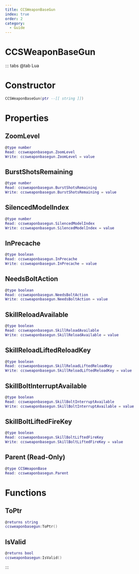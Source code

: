 ```yaml
---
title: CCSWeaponBaseGun
index: true
order: 2
category:
  - Guide
---
```


# CCSWeaponBaseGun

::: tabs
@tab Lua
# Constructor
```lua
CCSWeaponBaseGun(ptr --[[ string ]])
```
# Properties
## ZoomLevel 
```lua
@type number
Read: ccsweaponbasegun.ZoomLevel
Write: ccsweaponbasegun.ZoomLevel = value
```
## BurstShotsRemaining 
```lua
@type number
Read: ccsweaponbasegun.BurstShotsRemaining
Write: ccsweaponbasegun.BurstShotsRemaining = value
```
## SilencedModelIndex 
```lua
@type number
Read: ccsweaponbasegun.SilencedModelIndex
Write: ccsweaponbasegun.SilencedModelIndex = value
```
## InPrecache 
```lua
@type boolean
Read: ccsweaponbasegun.InPrecache
Write: ccsweaponbasegun.InPrecache = value
```
## NeedsBoltAction 
```lua
@type boolean
Read: ccsweaponbasegun.NeedsBoltAction
Write: ccsweaponbasegun.NeedsBoltAction = value
```
## SkillReloadAvailable 
```lua
@type boolean
Read: ccsweaponbasegun.SkillReloadAvailable
Write: ccsweaponbasegun.SkillReloadAvailable = value
```
## SkillReloadLiftedReloadKey 
```lua
@type boolean
Read: ccsweaponbasegun.SkillReloadLiftedReloadKey
Write: ccsweaponbasegun.SkillReloadLiftedReloadKey = value
```
## SkillBoltInterruptAvailable 
```lua
@type boolean
Read: ccsweaponbasegun.SkillBoltInterruptAvailable
Write: ccsweaponbasegun.SkillBoltInterruptAvailable = value
```
## SkillBoltLiftedFireKey 
```lua
@type boolean
Read: ccsweaponbasegun.SkillBoltLiftedFireKey
Write: ccsweaponbasegun.SkillBoltLiftedFireKey = value
```
## Parent (Read-Only)
```lua
@type CCSWeaponBase
Read: ccsweaponbasegun.Parent
```
# Functions
## ToPtr
```lua
@returns string
ccsweaponbasegun:ToPtr()
```
## IsValid
```lua
@returns bool
ccsweaponbasegun:IsValid()
```

:::